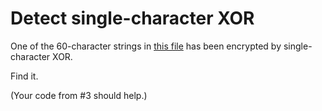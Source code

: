Detect single-character XOR
==

One of the 60-character strings in [this file](4.txt) has been encrypted by single-character XOR.

Find it.

(Your code from #3 should help.)
